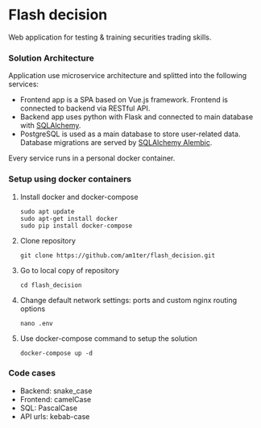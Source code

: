 # Flash decision
Web application for testing & training securities trading skills.

### Solution Architecture
Application use microservice architecture and splitted into the following services:
- Frontend app is a SPA based on Vue.js framework. Frontend is connected to backend via RESTful API.
- Backend app uses python with Flask and connected to main database with [SQLAlchemy](https://github.com/sqlalchemy/sqlalchemy).
- PostgreSQL is used as a main database to store user-related data. Database migrations are served by [SQLAlchemy Alembic](https://github.com/sqlalchemy/alembic).

Every service runs in a personal docker container.

### Setup using docker containers
1. Install docker and docker-compose
   ```
   sudo apt update
   sudo apt-get install docker
   sudo pip install docker-compose
   ```
2. Clone repository 
    ```
    git clone https://github.com/am1ter/flash_decision.git
    ```
3. Go to local copy of repository 
    ```
    cd flash_decision
    ```
4. Change default network settings: ports and custom nginx routing options
    ```
    nano .env
    ```
5. Use docker-compose command to setup the solution
    ```
    docker-compose up -d
    ```

### Code cases
- Backend: snake_case
- Frontend: camelCase
- SQL: PascalCase
- API urls: kebab-case